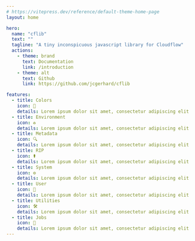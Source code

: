 ```yaml
---
# https://vitepress.dev/reference/default-theme-home-page
layout: home

hero:
  name: "cflib"
  text: ""
  tagline: "A tiny inconspicuous javascript library for Cloudflow"
  actions:
    - theme: brand
      text: Documentation
      link: /introduction
    - theme: alt
      text: Github
      link: https://github.com/jcgerhard/cflib

features:
  - title: Colors
    icon: 🎨
    details: Lorem ipsum dolor sit amet, consectetur adipiscing elit
  - title: Environment
    icon: ♻️
    details: Lorem ipsum dolor sit amet, consectetur adipiscing elit
  - title: Metadata
    icon: 🔍
    details: Lorem ipsum dolor sit amet, consectetur adipiscing elit
  - title: RIP
    icon: ⚰️
    details: Lorem ipsum dolor sit amet, consectetur adipiscing elit
  - title: System
    icon: ⚙️
    details: Lorem ipsum dolor sit amet, consectetur adipiscing elit
  - title: User
    icon: 👤
    details: Lorem ipsum dolor sit amet, consectetur adipiscing elit
  - title: Utilities
    icon: 🛠️
    details: Lorem ipsum dolor sit amet, consectetur adipiscing elit
  - title: Jobs
    icon: 💼
    details: Lorem ipsum dolor sit amet, consectetur adipiscing elit
---
```


